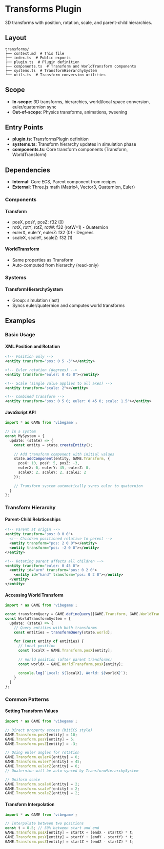 # Transforms Plugin

<!-- LLM:OVERVIEW -->
3D transforms with position, rotation, scale, and parent-child hierarchies.
<!-- /LLM:OVERVIEW -->

## Layout

```
transforms/
├── context.md  # This file
├── index.ts  # Public exports
├── plugin.ts  # Plugin definition
├── components.ts  # Transform and WorldTransform components
├── systems.ts  # TransformHierarchySystem
└── utils.ts  # Transform conversion utilities
```

## Scope

- **In-scope**: 3D transforms, hierarchies, world/local space conversion, euler/quaternion sync
- **Out-of-scope**: Physics transforms, animations, tweening

## Entry Points

- **plugin.ts**: TransformsPlugin definition
- **systems.ts**: Transform hierarchy updates in simulation phase
- **components.ts**: Core transform components (Transform, WorldTransform)

## Dependencies

- **Internal**: Core ECS, Parent component from recipes
- **External**: Three.js math (Matrix4, Vector3, Quaternion, Euler)

<!-- LLM:REFERENCE -->
### Components

#### Transform
- posX, posY, posZ: f32 (0)
- rotX, rotY, rotZ, rotW: f32 (rotW=1) - Quaternion
- eulerX, eulerY, eulerZ: f32 (0) - Degrees
- scaleX, scaleY, scaleZ: f32 (1)

#### WorldTransform
- Same properties as Transform
- Auto-computed from hierarchy (read-only)

### Systems

#### TransformHierarchySystem
- Group: simulation (last)
- Syncs euler/quaternion and computes world transforms
<!-- /LLM:REFERENCE -->

<!-- LLM:EXAMPLES -->
## Examples

### Basic Usage

#### XML Position and Rotation
```xml
<!-- Position only -->
<entity transform="pos: 0 5 -3"></entity>

<!-- Euler rotation (degrees) -->
<entity transform="euler: 0 45 0"></entity>

<!-- Scale (single value applies to all axes) -->
<entity transform="scale: 2"></entity>

<!-- Combined transform -->
<entity transform="pos: 0 5 0; euler: 0 45 0; scale: 1.5"></entity>
```

#### JavaScript API
```typescript
import * as GAME from 'vibegame';

// In a system
const MySystem = {
  update: (state) => {
    const entity = state.createEntity();
    
    // Add transform component with initial values
    state.addComponent(entity, GAME.Transform, {
      posX: 10, posY: 5, posZ: -3,
      eulerX: 0, eulerY: 45, eulerZ: 0,
      scaleX: 2, scaleY: 2, scaleZ: 2
    });
    
    // Transform system automatically syncs euler to quaternion
  }
};
```

### Transform Hierarchy

#### Parent-Child Relationships
```xml
<!-- Parent at origin -->
<entity transform="pos: 0 0 0">
  <!-- Children positioned relative to parent -->
  <entity transform="pos: 2 0 0"></entity>
  <entity transform="pos: -2 0 0"></entity>
</entity>

<!-- Rotating parent affects all children -->
<entity transform="euler: 0 45 0">
  <entity id="arm" transform="pos: 0 2 0">
    <entity id="hand" transform="pos: 0 2 0"></entity>
  </entity>
</entity>
```

#### Accessing World Transform
```typescript
import * as GAME from 'vibegame';

const transformQuery = GAME.defineQuery([GAME.Transform, GAME.WorldTransform]);
const WorldTransformSystem = {
  update: (state) => {
    // Query entities with both transforms
    const entities = transformQuery(state.world);
    
    for (const entity of entities) {
      // Local position
      const localX = GAME.Transform.posX[entity];
      
      // World position (after parent transforms)
      const worldX = GAME.WorldTransform.posX[entity];
      
      console.log(`Local: ${localX}, World: ${worldX}`);
    }
  }
};
```

### Common Patterns

#### Setting Transform Values
```typescript
import * as GAME from 'vibegame';

// Direct property access (bitECS style)
GAME.Transform.posX[entity] = 10;
GAME.Transform.posY[entity] = 5;
GAME.Transform.posZ[entity] = -3;

// Using euler angles for rotation
GAME.Transform.eulerX[entity] = 0;
GAME.Transform.eulerY[entity] = 45;
GAME.Transform.eulerZ[entity] = 0;
// Quaternion will be auto-synced by TransformHierarchySystem

// Uniform scale
GAME.Transform.scaleX[entity] = 2;
GAME.Transform.scaleY[entity] = 2;
GAME.Transform.scaleZ[entity] = 2;
```

#### Transform Interpolation
```typescript
import * as GAME from 'vibegame';

// Interpolate between two positions
const t = 0.5; // 50% between start and end
GAME.Transform.posX[entity] = startX + (endX - startX) * t;
GAME.Transform.posY[entity] = startY + (endY - startY) * t;
GAME.Transform.posZ[entity] = startZ + (endZ - startZ) * t;
```
<!-- /LLM:EXAMPLES -->
